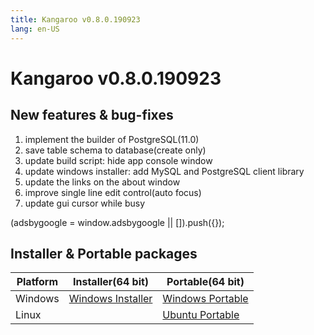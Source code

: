 ```yaml
---
title: Kangaroo v0.8.0.190923
lang: en-US
---
```


# Kangaroo v0.8.0.190923

## New features & bug-fixes
1. implement the builder of PostgreSQL(11.0)
2. save table schema to database(create only)
3. update build script: hide app console window
4. update windows installer: add MySQL and PostgreSQL client library
5. update the links on the about window
6. improve single line edit control(auto focus)
7. update gui cursor while busy

<div>
    <ins class="adsbygoogle"
        style="display:block; text-align:center;"
        data-ad-layout="in-article"
        data-ad-format="fluid"
        data-ad-client="ca-pub-3975819313740938"
        data-ad-slot="6760827895"></ins>
    <script2 type="text/javascript">
        (adsbygoogle = window.adsbygoogle || []).push({});
    </script2>
</div>

## Installer & Portable packages <Badge text="link expired" type="warning"/>

| Platform          | Installer(64 bit) | Portable(64 bit)  |
|-------------------|-------------------|-------------------|
| Windows | [Windows Installer](https://github.com/dbkangaroo/kangaroo/releases/download/v0.8.0.190923/Kangaroo_0.8.0.190923_win64.exe) | [Windows Portable](https://github.com/dbkangaroo/kangaroo/releases/download/v0.8.0.190923/Kangaroo_0.8.0.190923_win64.7z) |
| Linux |  | [Ubuntu Portable](https://github.com/dbkangaroo/kangaroo/releases/download/v0.8.0.190923/Kangaroo_0.8.0.190923_ubuntu.zip) |
